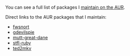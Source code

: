 You can see a full list of packages I [maintain on the AUR][aurList].

Direct links to the AUR packages that I maintain:

* [fwsnort]
* [gdevilspie]
* [mutt-great-dane]
* [stfl-ruby]
* [ted2mkv]

[fwsnort]: http://aur.archlinux.org/packages/fwsnort/
[gdevilspie]: http://aur.archlinux.org/packages/gdevilspie/
[mutt-great-dane]: http://aur.archlinux.org/packages/mutt-great-dane/
[stfl-ruby]: http://aur.archlinux.org/packages/stfl-ruby/
[ted2mkv]: http://aur.archlinux.org/packages/ted2mkv/
[aurList]: http://aur.archlinux.org/packages.php?SeB=m&K=evaryont
